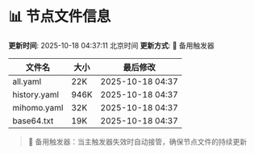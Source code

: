 # 📊 节点文件信息

**更新时间**: 2025-10-18 04:37:11 北京时间
**更新方式**: 🔄 备用触发器

| 文件名 | 大小 | 最后修改 |
|--------|------|----------|
| all.yaml | 22K | 2025-10-18 04:37 |
| history.yaml | 946K | 2025-10-18 04:37 |
| mihomo.yaml | 32K | 2025-10-18 04:37 |
| base64.txt | 19K | 2025-10-18 04:37 |

> 🔄 备用触发器：当主触发器失效时自动接管，确保节点文件的持续更新
